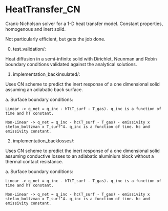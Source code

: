 # HeatTransfer_CN
Crank-Nicholson solver for a 1-D heat transfer model.
Constant properties, homogenous and inert solid.

Not particularly efficient, but gets the job done.

0. test_validation/:

Heat diffusion in a semi-infinite solid with Dirichlet, Neunman and Robin boundary conditions validated against the analytical solutions.

1. implementation_backinsulated/:

Uses CN scheme to predict the inert response of a one dimensional solid assuming an adiabatic back surface.

a. Surface boundary conditions:

	Linear -> q_net = q_inc - hT(T_surf - T_gas). q_inc is a function of time and hT constant.

	Non-Linear -> q_net = q_inc - hc(T_surf - T_gas) - emissivity x stefan_boltzman x T_surf^4. q_inc is a function of time. hc and emissivity constant.


2. implementation_backlosses/:

Uses CN scheme to predict the inert response of a one dimensional solid assuming conductive losses to an adiabatic aluminium block without a thermal contact resistance.

a. Surface boundary conditions:

	Linear -> q_net = q_inc - hT(T_surf - T_gas). q_inc is a function of time and hT constant.

	Non-Linear -> q_net = q_inc - hc(T_surf - T_gas) - emissivity x stefan_boltzman x T_surf^4. q_inc is a function of time. hc and emissivity constant.


